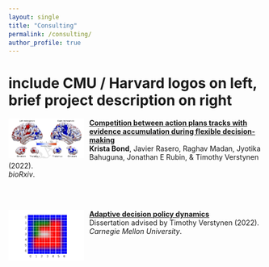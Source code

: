 ```yaml
---
layout: single
title: "Consulting"
permalink: /consulting/
author_profile: true
---
```



# include CMU / Harvard logos on left, brief project description on right 

<img align="left" src="/images/encoding_competition.png" width="150" style="margin-right:10px"/> <b>[Competition between action plans tracks with
evidence accumulation during flexible
decision-making](https://www.biorxiv.org/content/10.1101/2022.10.03.510668v1.full.pdf+html)</b> <br>
<b>Krista Bond</b>, Javier Rasero, Raghav Madan, Jyotika Bahuguna, Jonathan E Rubin, & Timothy Verstynen (2022).\
<i>bioRxiv</i>.

<br style="clear:both" />
<br>

<img align="left" src="/files/final_block_animation.gif" width="150" style="margin-right:10px"/> <b>[Adaptive decision policy dynamics](https://www.cmu.edu/dietrich/psychology/cognitiveaxon/documents/bond_dissertation.pdf)</b> <br>
Dissertation advised by Timothy Verstynen (2022).\
<i>Carnegie Mellon University</i>.

